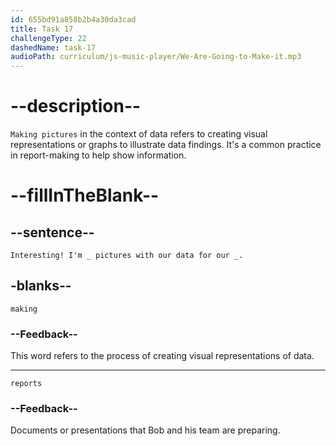 ```yaml
---
id: 655bd91a858b2b4a30da3cad
title: Task 17
challengeType: 22
dashedName: task-17
audioPath: curriculum/js-music-player/We-Are-Going-to-Make-it.mp3
---
```


<!--
AUDIO REFERENCE: 
Bob: Interesting! I'm making pictures with our data for our reports.
-->

# --description--

`Making pictures` in the context of data refers to creating visual representations or graphs to illustrate data findings. It's a common practice in report-making to help show information.

# --fillInTheBlank--

## --sentence--

`Interesting! I'm _ pictures with our data for our _.`

## -blanks--

`making`

### --Feedback--

This word refers to the process of creating visual representations of data.

---

`reports`

### --Feedback--

Documents or presentations that Bob and his team are preparing.
